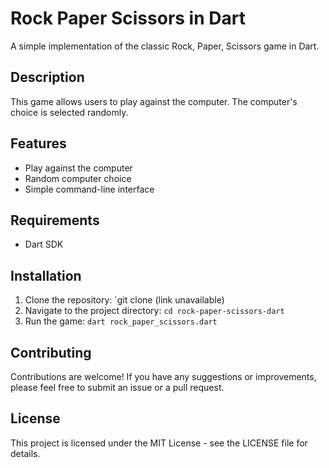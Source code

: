 
# Rock Paper Scissors in Dart
A simple implementation of the classic Rock, Paper, Scissors game in Dart.

## Description
This game allows users to play against the computer. The computer's choice is selected randomly.

## Features
- Play against the computer
- Random computer choice
- Simple command-line interface

## Requirements
- Dart SDK

## Installation
1. Clone the repository: `git clone (link unavailable)
2. Navigate to the project directory: `cd rock-paper-scissors-dart`
3. Run the game: `dart rock_paper_scissors.dart`

## Contributing
Contributions are welcome! If you have any suggestions or improvements, please feel free to submit an issue or a pull request.

## License
This project is licensed under the MIT License - see the LICENSE file for details.
